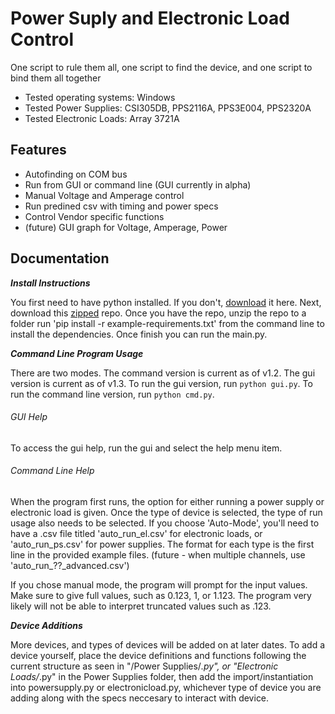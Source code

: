 # Power Suply and Electronic Load Control

One script to rule them all, one script to find the device, and one script to bind them all together

* Tested operating systems: Windows
* Tested Power Supplies: CSI305DB, PPS2116A, PPS3E004, PPS2320A
* Tested Electronic Loads: Array 3721A

## Features

* Autofinding on COM bus
* Run from GUI or command line (GUI currently in alpha)
* Manual Voltage and Amperage control
* Run predined csv with timing and power specs
* Control Vendor specific functions
* (future) GUI graph for Voltage, Amperage, Power

## Documentation
**_Install Instructions_**

You first need to have python installed. If you don't, [download](https://www.python.org/downloads/) it here. Next, download this [zipped](https://github.com/circuit-specialists/Power-Suply-and-Electronic-Load-Control/archive/master.zip) repo. Once you have the repo, unzip the repo to a folder run 'pip install -r example-requirements.txt' from the command line to install the dependencies. Once finish you can run the main.py.

**_Command Line Program Usage_**

There are two modes. The command version is current as of v1.2. The gui version is current as of v1.3.
To run the gui version, run `python gui.py`. To run the command line version, run `python cmd.py`.

###### GUI Help
To access the gui help, run the gui and select the help menu item.

###### Command Line Help
When the program first runs, the option for either running a power supply or electronic load is given. Once the type of device is selected, the type of run usage also needs to be selected. If you choose 'Auto-Mode', you'll need to have a .csv file titled 'auto_run_el.csv' for electronic loads, or 'auto_run_ps.csv' for power supplies. The format for each type is the first line in the provided example files. (future - when multiple channels, use 'auto_run_??_advanced.csv')

If you chose manual mode, the program will prompt for the input values. Make sure to give full values, such as 0.123, 1, or 1.123. The program very likely will not be able to interpret truncated values such as .123.

**_Device Additions_**

More devices, and types of devices will be added on at later dates. To add a device yourself, place the device definitions and functions following the current structure as seen in "/Power Supplies/*.py", or "Electronic Loads/*.py" in the Power Supplies folder, then add the import/instantiation into powersupply.py or electronicload.py, whichever type of device you are adding along with the specs neccesary to interact with device.